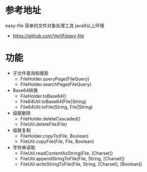# 参考地址
easy-file 简单的文件对象处理工具 java9以上环境
- https://github.com/Verlif/easy-file

# 功能
- 子文件查询和搜索
    - FileHolder.queryPage(FileQuery)
    - FileHolder.searchPage(FileQuery)
- Base64转换
    - FileHolder.toBase64()
    - File64Util.toBase64(File|String)
    - File64Util.toFile(String, File|String)
- 级联删除
    - FileHolder.deleteCascaded()
    - FileUtil.deleteFile(File)
- 级联复制
    - FileHolder.copyTo(File, Boolean)
    - FileUtil.copyFile(File, File, Boolean)
- 字符串读取
    - FileUtil.readContentAsString(File, [Charset])
    - FileUtil.appendStringToFile(File, String, [Charset])
    - FileUtil.writeStringToFile(File, String, [Charset], [Boolean])

